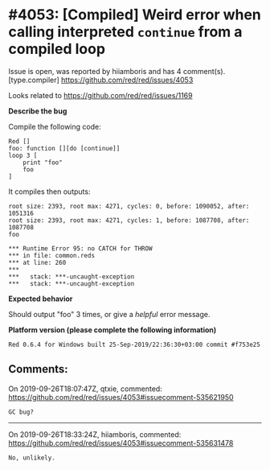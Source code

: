 
#4053: [Compiled] Weird error when calling interpreted `continue` from a compiled loop
================================================================================
Issue is open, was reported by hiiamboris and has 4 comment(s).
[type.compiler]
<https://github.com/red/red/issues/4053>

Looks related to https://github.com/red/red/issues/1169

**Describe the bug**

Compile the following code:
```
Red []
foo: function [][do [continue]]
loop 3 [
    print "foo"
    foo
]
```
It compiles then outputs:
```
root size: 2393, root max: 4271, cycles: 0, before: 1090052, after: 1051316
root size: 2393, root max: 4271, cycles: 1, before: 1087708, after: 1087708
foo

*** Runtime Error 95: no CATCH for THROW
*** in file: common.reds
*** at line: 260
***
***   stack: ***-uncaught-exception
***   stack: ***-uncaught-exception
```

**Expected behavior**

Should output "foo" 3 times, or give a *helpful* error message.

**Platform version (please complete the following information)**
```
Red 0.6.4 for Windows built 25-Sep-2019/22:36:30+03:00 commit #f753e25
```



Comments:
--------------------------------------------------------------------------------

On 2019-09-26T18:07:47Z, qtxie, commented:
<https://github.com/red/red/issues/4053#issuecomment-535621950>

    GC bug?

--------------------------------------------------------------------------------

On 2019-09-26T18:33:24Z, hiiamboris, commented:
<https://github.com/red/red/issues/4053#issuecomment-535631478>

    No, unlikely.

